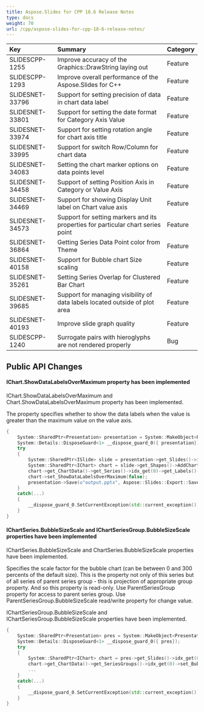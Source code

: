 ```yaml
---
title: Aspose.Slides for CPP 18.6 Release Notes
type: docs
weight: 70
url: /cpp/aspose-slides-for-cpp-18-6-release-notes/
---
```


|**Key**|**Summary**|**Category**|
| :- | :- | :- |
|SLIDESCPP-1255|Improve accuracy of the Graphics::DrawString laying out|Feature|
|SLIDESCPP-1293|Improve overall performance of the Aspose.Slides for C++|Feature|
|SLIDESNET-33796|Support for setting precision of data in chart data label|Feature|
|SLIDESNET-33801|Support for setting the date format for Category Axis Value|Feature|
|SLIDESNET-33974|Support for setting rotation angle for chart axis title|Feature|
|SLIDESNET-33995|Support for switch Row/Column for chart data|Feature|
|SLIDESNET-34083|Setting the chart marker options on data points level|Feature|
|SLIDESNET-34458|Support of setting Position Axis in Category or Value Axis|Feature|
|SLIDESNET-34469|Support for showing Display Unit label on Chart value axis|Feature|
|SLIDESNET-34573|Support for setting markers and its properties for particular chart series point|Feature|
|SLIDESNET-36864|Getting Series Data Point color from Theme|Feature|
|SLIDESNET-40158|Support for Bubble chart Size scaling|Feature|
|SLIDESNET-35261|Setting Series Overlap for Clustered Bar Chart|Feature|
|SLIDESNET-39685|Support for managing visibility of data labels located outside of plot area|Feature|
|SLIDESNET-40193|Improve slide graph quality|Feature|
|SLIDESCPP-1240|Surrogate pairs with hieroglyphs are not rendered properly|Bug|
## **Public API Changes**

#### **IChart.ShowDataLabelsOverMaximum property has been implemented**
IChart.ShowDataLabelsOverMaximum and Chart.ShowDataLabelsOverMaximum property has been implemented.

The property specifies whether to show the data labels when the value is greater than the maximum value on the value axis.

``` cpp
{
    System::SharedPtr<Presentation> presentation = System::MakeObject<Presentation>();
    System::Details::DisposeGuard<1> __dispose_guard_0({ presentation});
    try
    {
        System::SharedPtr<ISlide> slide = presentation->get_Slides()->idx_get(0);
        System::SharedPtr<IChart> chart = slide->get_Shapes()->AddChart(Aspose::Slides::Charts::ChartType::ScatterWithMarkers, 20, 100, 600, 400);
        chart->get_ChartData()->get_Series()->idx_get(0)->get_Labels()->get_DefaultDataLabelFormat()->set_ShowValue(true);
        chart->set_ShowDataLabelsOverMaximum(false);
        presentation->Save(u"output.pptx", Aspose::Slides::Export::SaveFormat::Pptx);
    }
    catch(...)
    {
        __dispose_guard_0.SetCurrentException(std::current_exception());
    }
}
```
#### **IChartSeries.BubbleSizeScale and IChartSeriesGroup.BubbleSizeScale properties have been implemented**
IChartSeries.BubbleSizeScale and ChartSeries.BubbleSizeScale properties have been implemented.

Specifies the scale factor for the bubble chart (can be between 0 and 300 percents of the default size). This is the property not only of this series but of all series of parent series group - this is projection of appropriate group property. And so this property is read-only. Use ParentSeriesGroup property for access to parent series group. Use ParentSeriesGroup.BubbleSizeScale read/write property for change value.

IChartSeriesGroup.BubbleSizeScale and IChartSeriesGroup.BubbleSizeScale properties have been implemented.

``` cpp
{
    System::SharedPtr<Presentation> pres = System::MakeObject<Presentation>();
    System::Details::DisposeGuard<1> __dispose_guard_0({ pres});
    try
    {
        System::SharedPtr<IChart> chart = pres->get_Slides()->idx_get(0)->get_Shapes()->AddChart(Aspose::Slides::Charts::ChartType::Bubble, 100, 100, 400, 300);
        chart->get_ChartData()->get_SeriesGroups()->idx_get(0)->set_BubbleSizeScale(150);
        ...
    }
    catch(...)
    {
        __dispose_guard_0.SetCurrentException(std::current_exception());
    }
}
```

